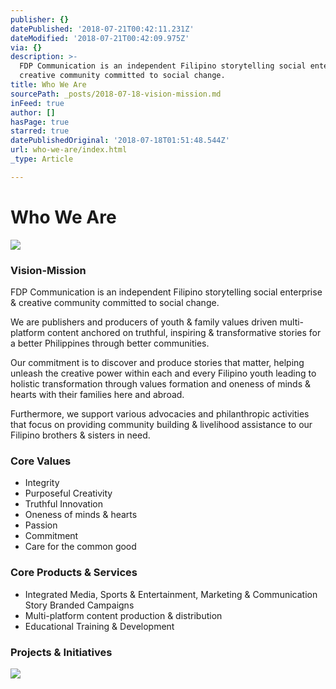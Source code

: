 ```yaml
---
publisher: {}
datePublished: '2018-07-21T00:42:11.231Z'
dateModified: '2018-07-21T00:42:09.975Z'
via: {}
description: >-
  FDP Communication is an independent Filipino storytelling social enterprise &
  creative community committed to social change.
title: Who We Are
sourcePath: _posts/2018-07-18-vision-mission.md
inFeed: true
author: []
hasPage: true
starred: true
datePublishedOriginal: '2018-07-18T01:51:48.544Z'
url: who-we-are/index.html
_type: Article

---
```

# **Who We Are**
![](https://s3-us-west-2.amazonaws.com/the-grid-img/p/3a2276eb978be86bfd76942539fe482298d11c2a.png)

### **Vision-Mission**

FDP Communication is an independent Filipino storytelling social enterprise & creative community committed to social change.

We are publishers and producers of youth & family values driven multi-platform content anchored on truthful, inspiring & transformative stories for a better Philippines through better communities.

Our commitment is to discover and produce stories that matter, helping unleash the creative power within each and every Filipino youth leading to holistic transformation through values formation and oneness of minds & hearts with their families here and abroad.

Furthermore, we support various advocacies and philanthropic activities that focus on providing community building & livelihood assistance to our Filipino brothers & sisters in need.

### **Core Values**

* Integrity
* Purposeful Creativity
* Truthful Innovation
* Oneness of minds & hearts
* Passion
* Commitment
* Care for the common good

### **Core Products & Services**

* Integrated Media, Sports & Entertainment, Marketing & Communication Story Branded Campaigns
* Multi-platform content production & distribution
* Educational Training & Development

### **Projects & Initiatives**
![](https://the-grid-user-content.s3-us-west-2.amazonaws.com/0e90ff20-b989-4806-b6c2-c44491f18409.png)